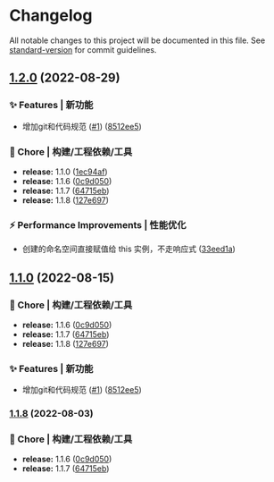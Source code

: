 # Changelog

All notable changes to this project will be documented in this file. See [standard-version](https://github.com/conventional-changelog/standard-version) for commit guidelines.

## [1.2.0](https://github.com/JefferyXZF/douluo-ui/compare/v1.1.5...v1.2.0) (2022-08-29)


### ✨ Features | 新功能

* 增加git和代码规范 ([#1](https://github.com/JefferyXZF/douluo-ui/issues/1)) ([8512ee5](https://github.com/JefferyXZF/douluo-ui/commit/8512ee55da3524be791051d0630993cfa9a71565))


### 🚀 Chore | 构建/工程依赖/工具

* **release:** 1.1.0 ([1ec94af](https://github.com/JefferyXZF/douluo-ui/commit/1ec94af17c6d906f4cdf521e03638687b2214449))
* **release:** 1.1.6 ([0c9d050](https://github.com/JefferyXZF/douluo-ui/commit/0c9d050307a3035f8caee343f7a7a5d4f2485145))
* **release:** 1.1.7 ([64715eb](https://github.com/JefferyXZF/douluo-ui/commit/64715ebde99b6409c501405beaf648a683893b73))
* **release:** 1.1.8 ([127e697](https://github.com/JefferyXZF/douluo-ui/commit/127e6972b7cc28511cf786135c7b23a5b250d804))


### ⚡ Performance Improvements | 性能优化

* 创建的命名空间直接赋值给 this 实例，不走响应式 ([33eed1a](https://github.com/JefferyXZF/douluo-ui/commit/33eed1a380159e03dc38bfd5c7d700a212f07ddc))

## [1.1.0](https://github.com/JefferyXZF/douluo-ui/compare/v1.1.5...v1.1.0) (2022-08-15)


### 🚀 Chore | 构建/工程依赖/工具

* **release:** 1.1.6 ([0c9d050](https://github.com/JefferyXZF/douluo-ui/commit/0c9d050307a3035f8caee343f7a7a5d4f2485145))
* **release:** 1.1.7 ([64715eb](https://github.com/JefferyXZF/douluo-ui/commit/64715ebde99b6409c501405beaf648a683893b73))
* **release:** 1.1.8 ([127e697](https://github.com/JefferyXZF/douluo-ui/commit/127e6972b7cc28511cf786135c7b23a5b250d804))


### ✨ Features | 新功能

* 增加git和代码规范 ([#1](https://github.com/JefferyXZF/douluo-ui/issues/1)) ([8512ee5](https://github.com/JefferyXZF/douluo-ui/commit/8512ee55da3524be791051d0630993cfa9a71565))

### [1.1.8](https://github.com/JefferyXZF/douluo-ui/compare/v1.1.5...v1.1.8) (2022-08-03)

### 🚀 Chore | 构建/工程依赖/工具

- **release:** 1.1.6 ([0c9d050](https://github.com/JefferyXZF/douluo-ui/commit/0c9d050307a3035f8caee343f7a7a5d4f2485145))
- **release:** 1.1.7 ([64715eb](https://github.com/JefferyXZF/douluo-ui/commit/64715ebde99b6409c501405beaf648a683893b73))
